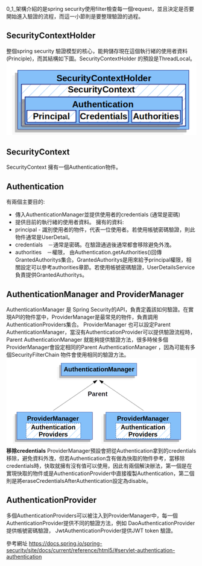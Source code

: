 0_1_架構介紹的是spring security使用filter檢查每一個request，並且決定是否要開始進入驗證的流程，而這一小節則是要整理驗證的過程。

## SecurityContextHolder
整個spring security 驗證模型的核心，能夠儲存現在這個執行緒的使用者資料 (Principle)，而其結構如下圖。SecurityContextHolder 的預設是ThreadLocal。
![securityContextHolderStructure](./picture/10_securityContextHolderStructure.png)
## SecurityContext
SecurityContext 擁有一個Authentication物件。
## Authentication 
有兩個主要目的:
* 傳入AuthenticationManager並提供使用者的credentials (通常是密碼)
* 提供目前的執行緒的使用者資料。
擁有的資料:
* principal - 識別使用者的物件，代表一位使用者。若使用帳號密碼驗證，則此物件通常是UserDetail。
* credentials　－通常是密碼。在驗證通過後通常都會移除避免外洩。
* authorities　－權限， 由Authentication.getAuthorities()回傳 GrantedAuthoritys集合。GrantedAuthoritys是用來給予principal權限，相關設定可以參考authorities章節。若使用帳號密碼驗證，UserDetailsService 負責提供GrantedAuthoritys。

## AuthenticationManager and ProviderManager
AuthenticationManager 是 Spring Security的API，負責定義該如何驗證。在實現API的物件當中，ProviderManager是最常見的物件，負責調用AuthenticationProviders集合。
ProviderManager 也可以設定Parent AuthenticationManager，當沒有AuthenticationProvider可以提供驗證流程時，Parent AuthenticationManager 就能夠提供驗證方法，很多時候多個ProviderManager會設定相同的Parent AuthenticationManager ，因為可能有多個SecurityFilterChain 物件會使用相同的驗證方法。
![ProviderManager](./picture/11_providerManager.png)
**移除credentials**
ProviderManager預設會把從Authentication拿到的credentials移除，避免資料外洩，但若Authentication含有做為快取的物件參考，當移除credentials時，快取就擁有沒有值可以使用，因此有兩個解決辦法，第一個是在實現快取的物件或是AuthenticationProvider中直接複製Authentication，第二個則是將eraseCredentialsAfterAuthentication設定為disable。


## AuthenticationProvider 
多個AuthenticationProviders可以被注入到ProviderManager中，每一個AuthenticationProvider提供不同的驗證方法，例如 DaoAuthenticationProvider提供帳號密碼驗證， JwtAuthenticationProvider提供JWT token 驗證。



參考網址
https://docs.spring.io/spring-security/site/docs/current/reference/html5/#servlet-authentication-authentication